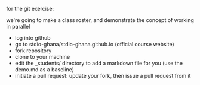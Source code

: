 for the git exercise:

we're going to make a class roster, and demonstrate the concept of working in
parallel

- log into github
- go to stdio-ghana/stdio-ghana.github.io (official course website)
- fork repository
- clone to your machine
- edit the _students/ directory to add a markdown file for you (use the demo.md
  as a baseline)
- initiate a pull request: update your fork, then issue a pull request from it

